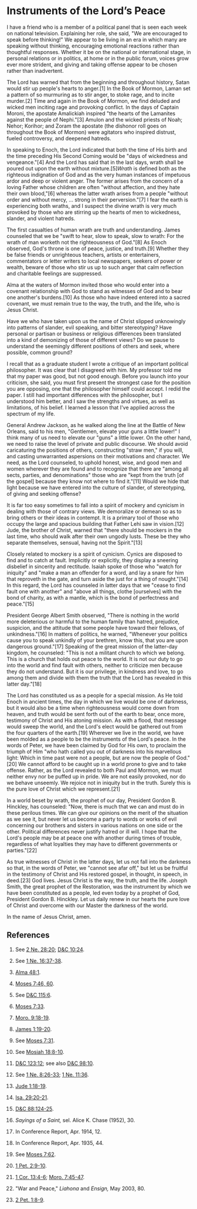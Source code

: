 # Instruments of the Lord’s Peace

I have a friend who is a member of a political panel that is seen each week on
national television. Explaining her role, she said, "We are encouraged to
speak before thinking!" We appear to be living in an era in which many are
speaking without thinking, encouraging emotional reactions rather than
thoughtful responses. Whether it be on the national or international stage, in
personal relations or in politics, at home or in the public forum, voices grow
ever more strident, and giving and taking offense appear to be chosen rather
than inadvertent.

The Lord has warned that from the beginning and throughout history, Satan
would stir up people's hearts to anger.[1] In the Book of Mormon, Laman set a
pattern of so murmuring as to stir anger, to stoke rage, and to incite
murder.[2] Time and again in the Book of Mormon, we find deluded and wicked
men inciting rage and provoking conflict. In the days of Captain Moroni, the
apostate Amalickiah inspired "the hearts of the Lamanites against the people
of Nephi."[3] Amulon and the wicked priests of Noah; Nehor; Korihor; and Zoram
the apostate (the dishonor roll goes on throughout the Book of Mormon) were
agitators who inspired distrust, fueled controversy, and deepened hatreds.

In speaking to Enoch, the Lord indicated that both the time of His birth and
the time preceding His Second Coming would be "days of wickedness and
vengeance."[4] And the Lord has said that in the last days, wrath shall be
poured out upon the earth without mixture.[5]_Wrath_ is defined both as the
righteous indignation of God and as the very human instances of impetuous
ardor and deep or violent anger. The former arises from the concern of a
loving Father whose children are often "without affection, and they hate their
own blood,"[6] whereas the latter wrath arises from a people "without order
and without mercy, ... strong in their perversion."[7] I fear the earth is
experiencing both wraths, and I suspect the divine wrath is very much provoked
by those who are stirring up the hearts of men to wickedness, slander, and
violent hatreds.

The first casualties of human wrath are truth and understanding. James
counseled that we be "swift to hear, slow to speak, slow to wrath: For the
wrath of man worketh not the righteousness of God."[8] As Enoch observed,
God's throne is one of peace, justice, and truth.[9] Whether they be false
friends or unrighteous teachers, artists or entertainers, commentators or
letter writers to local newspapers, seekers of power or wealth, beware of
those who stir us up to such anger that calm reflection and charitable
feelings are suppressed.

Alma at the waters of Mormon invited those who would enter into a covenant
relationship with God to stand as witnesses of God and to bear one another's
burdens.[10] As those who have indeed entered into a sacred covenant, we must
remain true to the way, the truth, and the life, who is Jesus Christ.

Have we who have taken upon us the name of Christ slipped unknowingly into
patterns of slander, evil speaking, and bitter stereotyping? Have personal or
partisan or business or religious differences been translated into a kind of
demonizing of those of different views? Do we pause to understand the
seemingly different positions of others and seek, where possible, common
ground?

I recall that as a graduate student I wrote a critique of an important
political philosopher. It was clear that I disagreed with him. My professor
told me that my paper was good, but not good enough. Before you launch into
your criticism, she said, you must first present the strongest case for the
position you are opposing, one that the philosopher himself could accept. I
redid the paper. I still had important differences with the philosopher, but I
understood him better, and I saw the strengths and virtues, as well as
limitations, of his belief. I learned a lesson that I've applied across the
spectrum of my life.

General Andrew Jackson, as he walked along the line at the Battle of New
Orleans, said to his men, "Gentlemen, elevate your guns a little lower!" I
think many of us need to elevate our "guns" a little lower. On the other hand,
we need to raise the level of private and public discourse. We should avoid
caricaturing the positions of others, constructing "straw men," if you will,
and casting unwarranted aspersions on their motivations and character. We
need, as the Lord counseled, to uphold honest, wise, and good men and women
wherever they are found and to recognize that there are "among all sects,
parties, and denominations" those who are "kept from the truth [of the gospel]
because they know not where to find it."[11] Would we hide that light because
we have entered into the culture of slander, of stereotyping, of giving and
seeking offense?

It is far too easy sometimes to fall into a spirit of mockery and cynicism in
dealing with those of contrary views. We demoralize or demean so as to bring
others or their ideas in contempt. It is a primary tool of those who occupy
the large and spacious building that Father Lehi saw in vision.[12] Jude, the
brother of Christ, warned that "there should be mockers in the last time, who
should walk after their own ungodly lusts. These be they who separate
themselves, sensual, having not the Spirit."[13]

Closely related to mockery is a spirit of cynicism. Cynics are disposed to
find and to catch at fault. Implicitly or explicitly, they display a sneering
disbelief in sincerity and rectitude. Isaiah spoke of those who "watch for
iniquity" and "make a man an offender for a word, and lay a snare for him that
reproveth in the gate, and turn aside the just for a thing of nought."[14] In
this regard, the Lord has counseled in latter days that we "cease to find
fault one with another" and "above all things, clothe [ourselves] with the
bond of charity, as with a mantle, which is the bond of perfectness and
peace."[15]

President George Albert Smith observed, "There is nothing in the world more
deleterious or harmful to the human family than hatred, prejudice, suspicion,
and the attitude that some people have toward their fellows, of
unkindness."[16] In matters of politics, he warned, "Whenever your politics
cause you to speak unkindly of your brethren, know this, that you are upon
dangerous ground."[17] Speaking of the great mission of the latter-day
kingdom, he counseled: "This is not a militant church to which we belong. This
is a church that holds out peace to the world. It is not our duty to go into
the world and find fault with others, neither to criticize men because they do
not understand. But it is our privilege, in kindness and love, to go among
them and divide with them the truth that the Lord has revealed in this latter
day."[18]

The Lord has constituted us as a people for a special mission. As He told
Enoch in ancient times, the day in which we live would be one of darkness, but
it would also be a time when righteousness would come down from heaven, and
truth would be sent forth out of the earth to bear, once more, testimony of
Christ and His atoning mission. As with a flood, that message would sweep the
world, and the Lord's elect would be gathered out from the four quarters of
the earth.[19] Wherever we live in the world, we have been molded as a people
to be the instruments of the Lord's peace. In the words of Peter, we have been
claimed by God for His own, to proclaim the triumph of Him "who hath called
you out of darkness into his marvellous light: Which in time past were not a
people, but are now the people of God."[20] We cannot afford to be caught up
in a world prone to give and to take offense. Rather, as the Lord revealed to
both Paul and Mormon, we must neither envy nor be puffed up in pride. We are
not easily provoked, nor do we behave unseemly. We rejoice not in iniquity but
in the truth. Surely this is the pure love of Christ which we represent.[21]

In a world beset by wrath, the prophet of our day, President Gordon B.
Hinckley, has counseled: "Now, there is much that we can and must do in these
perilous times. We can give our opinions on the merit of the situation as we
see it, but never let us become a party to words or works of evil concerning
our brothers and sisters in various nations on one side or the other.
Political differences never justify hatred or ill will. I hope that the Lord's
people may be at peace one with another during times of trouble, regardless of
what loyalties they may have to different governments or parties."[22]

As true witnesses of Christ in the latter days, let us not fall into the
darkness so that, in the words of Peter, we "cannot see afar off," but let us
be fruitful in the testimony of Christ and His restored gospel, in thought, in
speech, in deed.[23] God lives. Jesus Christ is the way, the truth, and the
life. Joseph Smith, the great prophet of the Restoration, was the instrument
by which we have been constituted as a people, led even today by a prophet of
God, President Gordon B. Hinckley. Let us daily renew in our hearts the pure
love of Christ and overcome with our Master the darkness of the world.

In the name of Jesus Christ, amen.

## References

  1.  See [2 Ne. 28:20](https://www.lds.org/scriptures/bofm/2-ne/28.20?lang=eng#19); [D&amp;C 10:24](https://www.lds.org/scriptures/dc-testament/dc/10.24?lang=eng#23).

  2.  See [1 Ne. 16:37-38](https://www.lds.org/scriptures/bofm/1-ne/16.37-38?lang=eng#36).

  3.   [Alma 48:1](https://www.lds.org/scriptures/bofm/alma/48.1?lang=eng#0).

  4.   [Moses 7:46, 60](https://www.lds.org/scriptures/pgp/moses/7.46%2C60?lang=eng#45).

  5.  See [D&amp;C 115:6](https://www.lds.org/scriptures/dc-testament/dc/115.6?lang=eng#5).

  6.   [Moses 7:33](https://www.lds.org/scriptures/pgp/moses/7.33?lang=eng#32).

  7.   [Moro. 9:18-19](https://www.lds.org/scriptures/bofm/moro/9.18-19?lang=eng#17).

  8.   [James 1:19-20](https://www.lds.org/scriptures/nt/james/1.19-20?lang=eng#18).

  9.  See [Moses 7:31](https://www.lds.org/scriptures/pgp/moses/7.31?lang=eng#30).

  10.  See [Mosiah 18:8-10](https://www.lds.org/scriptures/bofm/mosiah/18.8-10?lang=eng#7).

  11.   [D&amp;C 123:12](https://www.lds.org/scriptures/dc-testament/dc/123.12?lang=eng#11); see also [D&amp;C 98:10](https://www.lds.org/scriptures/dc-testament/dc/98.10?lang=eng#9).

  12.  See [1 Ne. 8:26-33](https://www.lds.org/scriptures/bofm/1-ne/8.26-33?lang=eng#25); [1 Ne. 11:36](https://www.lds.org/scriptures/bofm/1-ne/11.36?lang=eng#35).

  13.   [Jude 1:18-19](https://www.lds.org/scriptures/nt/jude/1.18-19?lang=eng#17).

  14.   [Isa. 29:20-21](https://www.lds.org/scriptures/ot/isa/29.20-21?lang=eng#19).

  15.   [D&amp;C 88:124-25](https://www.lds.org/scriptures/dc-testament/dc/88.124-25?lang=eng#123).

  16.   _Sayings of a Saint,_ sel. Alice K. Chase (1952), 30.

  17.  In Conference Report, Apr. 1914, 12.

  18.  In Conference Report, Apr. 1935, 44.

  19.  See [Moses 7:62](https://www.lds.org/scriptures/pgp/moses/7.62?lang=eng#61).

  20.   [1 Pet. 2:9-10](https://www.lds.org/scriptures/nt/1-pet/2.9-10?lang=eng#8).

  21.   [1 Cor. 13:4-6](https://www.lds.org/scriptures/nt/1-cor/13.4-6?lang=eng#3); [Moro. 7:45-47](https://www.lds.org/scriptures/bofm/moro/7.45-47?lang=eng#44).

  22.  "War and Peace," _Liahona_ and _Ensign,_ May 2003, 80.

  23.   [2 Pet. 1:8-9](https://www.lds.org/scriptures/nt/2-pet/1.8-9?lang=eng#7).

